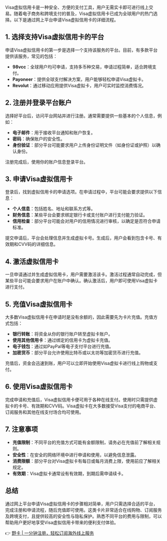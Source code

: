 Visa虚拟信用卡是一种安全、方便的支付工具，用户无需实卡即可进行线上交易。随着电子商务和跨境支付的普及，Visa虚拟信用卡已成为全球用户的热门选择。以下是通过网上平台申请Visa虚拟信用卡的详细流程。

## 1. 选择支持Visa虚拟信用卡的平台

申请Visa虚拟信用卡的第一步是选择一个支持该服务的平台。目前，有多款平台提供该服务，常见的包括：

- **98vcc**：全球用户均可申请，支持多币种交易，申请过程简单，适合跨境支付。
- **Payoneer**：提供全球支付解决方案，用户能够轻松申请Visa虚拟卡。
- **Revolut**：通过移动应用提供Visa虚拟卡，用户可实时监控消费情况。

## 2. 注册并登录平台账户

选择好平台后，访问平台网站并进行注册。通常需要提供一些基本的个人信息，例如：

- **电子邮件**：用于接收平台通知和账户恢复。
- **密码**：确保账户的安全性。
- **身份验证**：部分平台可能要求用户上传身份证明文件（如身份证或护照）以确认身份。

注册完成后，使用你的账户信息登录平台。

## 3. 申请Visa虚拟信用卡

登录后，找到虚拟信用卡的申请选项。在申请过程中，平台可能会要求提供以下信息：

- **个人信息**：包括姓名、地址和联系方式等。
- **财务信息**：某些平台会要求绑定银行卡或支付账户进行支付能力验证。
- **信用检查**：部分平台可能会对用户的信用情况进行审核，以确定是否符合申请标准。

提交申请后，平台会处理信息并生成虚拟卡号。生成后，用户会看到包含卡号、有效期和CVV码的详细信息。

## 4. 激活虚拟信用卡

一旦申请通过并生成虚拟信用卡，用户需要激活该卡。激活过程通常自动完成，但某些平台可能会要求用户在账户中确认。确认激活后，用户即可使用Visa虚拟卡进行支付。

## 5. 充值Visa虚拟信用卡

大多数Visa虚拟信用卡在申请时是没有余额的，因此需要先为卡片充值。充值方式包括：

- **银行转账**：将资金从你的银行账户转至虚拟卡账户。
- **使用其他信用卡**：通过绑定的信用卡为虚拟卡充值。
- **电子钱包**：通过如PayPal等电子支付平台进行充值。
- **加密货币**：部分平台允许使用比特币或以太坊等加密货币进行充值。

充值后，资金会迅速到账，用户可以立即开始使用Visa虚拟卡进行线上购物或支付。

## 6. 使用Visa虚拟信用卡

完成申请和充值后，Visa虚拟信用卡便可用于各种在线支付。使用时只需提供虚拟卡的卡号、有效期和CVV码。Visa虚拟卡在大多数接受Visa支付的电商平台、订阅服务和其他在线支付场合均可使用。

## 7. 注意事项

- **充值限制**：不同平台的充值方式可能有金额限制，请务必在充值前了解相关规则。
- **安全性**：在安全的网络环境中进行申请和使用，以避免信息泄露。
- **消费限额**：部分平台对Visa虚拟卡有每日或每月消费上限，使用前应了解相关规定。
- **有效期**：Visa虚拟卡通常设有有效期，到期后需申请续卡。

## 总结

通过网上平台申请Visa虚拟信用卡的步骤相对简单，用户只需选择合适的平台，完成注册和申请流程，随后充值即可使用。这类卡片非常适合在线购物、订阅服务及跨境支付，且提供较高的安全性与隐私保护。熟悉不同平台的费用与限制，可以帮助用户更好地享受Visa虚拟信用卡带来的便利支付体验。

👉 [野卡 | 一分钟注册，轻松订阅海外线上服务](https://bit.ly/bewildcard)